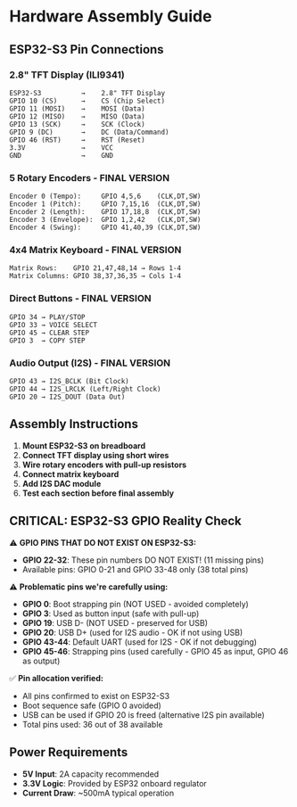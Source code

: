# Hardware Assembly Guide

## ESP32-S3 Pin Connections

### 2.8" TFT Display (ILI9341)
```
ESP32-S3          →    2.8" TFT Display
GPIO 10 (CS)      →    CS (Chip Select)
GPIO 11 (MOSI)    →    MOSI (Data)
GPIO 12 (MISO)    →    MISO (Data)
GPIO 13 (SCK)     →    SCK (Clock)
GPIO 9 (DC)       →    DC (Data/Command)
GPIO 46 (RST)     →    RST (Reset)
3.3V              →    VCC
GND               →    GND
```

### 5 Rotary Encoders - FINAL VERSION
```
Encoder 0 (Tempo):     GPIO 4,5,6    (CLK,DT,SW)
Encoder 1 (Pitch):     GPIO 7,15,16  (CLK,DT,SW)
Encoder 2 (Length):    GPIO 17,18,8  (CLK,DT,SW)
Encoder 3 (Envelope):  GPIO 1,2,42   (CLK,DT,SW)
Encoder 4 (Swing):     GPIO 41,40,39 (CLK,DT,SW)
```

### 4x4 Matrix Keyboard - FINAL VERSION
```
Matrix Rows:    GPIO 21,47,48,14 → Rows 1-4
Matrix Columns: GPIO 38,37,36,35 → Cols 1-4
```

### Direct Buttons - FINAL VERSION
```
GPIO 34 → PLAY/STOP
GPIO 33 → VOICE SELECT
GPIO 45 → CLEAR STEP
GPIO 3  → COPY STEP
```

### Audio Output (I2S) - FINAL VERSION
```
GPIO 43 → I2S_BCLK (Bit Clock)
GPIO 44 → I2S_LRCLK (Left/Right Clock)
GPIO 20 → I2S_DOUT (Data Out)
```

## Assembly Instructions

1. **Mount ESP32-S3 on breadboard**
2. **Connect TFT display using short wires**
3. **Wire rotary encoders with pull-up resistors**
4. **Connect matrix keyboard**
5. **Add I2S DAC module**
6. **Test each section before final assembly**

## CRITICAL: ESP32-S3 GPIO Reality Check

⚠️ **GPIO PINS THAT DO NOT EXIST ON ESP32-S3:**
- **GPIO 22-32**: These pin numbers DO NOT EXIST! (11 missing pins)
- Available pins: GPIO 0-21 and GPIO 33-48 only (38 total pins)

⚠️ **Problematic pins we're carefully using:**
- **GPIO 0**: Boot strapping pin (NOT USED - avoided completely)
- **GPIO 3**: Used as button input (safe with pull-up)
- **GPIO 19**: USB D- (NOT USED - preserved for USB)
- **GPIO 20**: USB D+ (used for I2S audio - OK if not using USB)
- **GPIO 43-44**: Default UART (used for I2S - OK if not debugging)
- **GPIO 45-46**: Strapping pins (used carefully - GPIO 45 as input, GPIO 46 as output)

✅ **Pin allocation verified:**
- All pins confirmed to exist on ESP32-S3
- Boot sequence safe (GPIO 0 avoided)
- USB can be used if GPIO 20 is freed (alternative I2S pin available)
- Total pins used: 36 out of 38 available

## Power Requirements

- **5V Input**: 2A capacity recommended
- **3.3V Logic**: Provided by ESP32 onboard regulator
- **Current Draw**: ~500mA typical operation